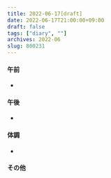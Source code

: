 ```yaml
---
title: 2022-06-17[draft]
date: 2022-06-17T21:00:00+09:00
draft: false
tags: ["diary", ""]
archives: 2022-06
slug: 800231
---
```

#### 午前
- 
#### 午後
- 
#### 体調
- 
#### その他